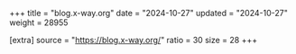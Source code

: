 +++
title = "blog.x-way.org"
date = "2024-10-27"
updated = "2024-10-27"
weight = 28955

[extra]
source = "https://blog.x-way.org/"
ratio = 30
size = 28
+++
